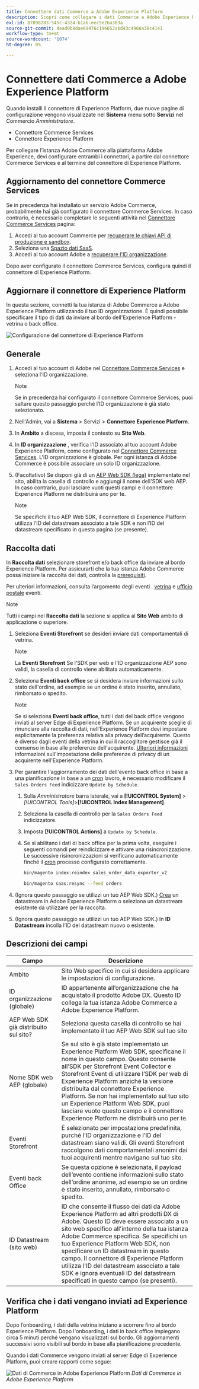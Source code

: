 ```yaml
---
title: Connettere dati Commerce a Adobe Experience Platform
description: Scopri come collegare i dati Commerce a Adobe Experience Platform.
exl-id: 87898283-545c-4324-b1ab-eec5e26a303a
source-git-commit: dead0b8dae69476c196652abd43c4966a38c4141
workflow-type: tm+mt
source-wordcount: '1074'
ht-degree: 0%

---
```


# Connettere dati Commerce a Adobe Experience Platform

Quando installi il connettore di Experience Platform, due nuove pagine di configurazione vengono visualizzate nel **Sistema** menu sotto **Servizi** nel Commercio _Amministratore_.

- Connettore Commerce Services
- Connettore Experience Platform

Per collegare l’istanza Adobe Commerce alla piattaforma Adobe Experience, devi configurare entrambi i connettori, a partire dal connettore Commerce Services e al termine del connettore di Experience Platform.

## Aggiornamento del connettore Commerce Services

Se in precedenza hai installato un servizio Adobe Commerce, probabilmente hai già configurato il connettore Commerce Services. In caso contrario, è necessario completare le seguenti attività nel [Connettore Commerce Services](../landing/saas.md) pagina:

1. Accedi al tuo account Commerce per [recuperare le chiavi API di produzione e sandbox](../landing/saas.md#credentials).
1. Seleziona una [Spazio dati SaaS](../landing/saas.md#saas-configuration).
1. Accedi al tuo account Adobe a [recuperare l&#39;ID organizzazione](../landing/saas.md#ims-organization-optional).

Dopo aver configurato il connettore Commerce Services, configura quindi il connettore di Experience Platform.

## Aggiornare il connettore di Experience Platform

In questa sezione, connetti la tua istanza di Adobe Commerce a Adobe Experience Platform utilizzando il tuo ID organizzazione. È quindi possibile specificare il tipo di dati da inviare al bordo dell&#39;Experience Platform - vetrina o back office.

![Configurazione del connettore di Experience Platform](assets/epc-config-dc.png)

## Generale

1. Accedi al tuo account di Adobe nel [Connettore Commerce Services](../landing/saas.md#organizationid) e seleziona l&#39;ID organizzazione.

   >[!NOTE]
   >
   >Se in precedenza hai configurato il connettore Commerce Services, puoi saltare questo passaggio perché l’ID organizzazione è già stato selezionato.

1. Nell&#39;Admin, vai a **Sistema** > Servizi > **Connettore Experience Platform**.

1. In **Ambito** a discesa, imposta il contesto su **Sito Web**.

1. In **ID organizzazione** , verifica l&#39;ID associato al tuo account Adobe Experience Platform, come configurato nel [Connettore Commerce Services](../landing/saas.md#organizationid). L&#39;ID organizzazione è globale. Per ogni istanza di Adobe Commerce è possibile associare un solo ID organizzazione.

1. (Facoltativo) Se disponi già di un [AEP Web SDK (lega)](https://experienceleague.adobe.com/docs/experience-platform/edge/home.html) implementato nel sito, abilita la casella di controllo e aggiungi il nome dell&#39;SDK web AEP. In caso contrario, puoi lasciare vuoti questi campi e il connettore Experience Platform ne distribuirà uno per te.

   >[!NOTE]
   >
   >Se specifichi il tuo AEP Web SDK, il connettore di Experience Platform utilizza l’ID del datastream associato a tale SDK e non l’ID del datastream specificato in questa pagina (se presente).

## Raccolta dati

In **Raccolta dati** selezionare storefront e/o back office da inviare al bordo Experience Platform. Per assicurarti che la tua istanza Adobe Commerce possa iniziare la raccolta dei dati, controlla la [prerequisiti](overview.md#prerequisites).

Per ulteriori informazioni, consulta l’argomento degli eventi . [vetrina](events.md#storefront-events) e [ufficio postale](events.md#back-office-events) eventi.

>[!NOTE]
>
>Tutti i campi nel **Raccolta dati** la sezione si applica al **Sito Web** ambito di applicazione o superiore.

1. Seleziona **Eventi Storefront** se desideri inviare dati comportamentali di vetrina.

   >[!NOTE]
   >
   >La **Eventi Storefront** Se l&#39;SDK per web e l&#39;ID organizzazione AEP sono validi, la casella di controllo viene abilitata automaticamente.

1. Seleziona **Eventi back office** se si desidera inviare informazioni sullo stato dell&#39;ordine, ad esempio se un ordine è stato inserito, annullato, rimborsato o spedito.

   >[!NOTE]
   >
   >Se si seleziona **Eventi back office**, tutti i dati del back office vengono inviati al server Edge di Experience Platform. Se un acquirente sceglie di rinunciare alla raccolta di dati, nell’Experience Platform devi impostare esplicitamente la preferenza relativa alla privacy dell’acquirente. Questo è diverso dagli eventi della vetrina in cui il raccoglitore gestisce già il consenso in base alle preferenze dell&#39;acquirente. [Ulteriori informazioni](https://experienceleague.adobe.com/docs/experience-platform/landing/governance-privacy-security/consent/adobe/dataset.html) informazioni sull&#39;impostazione delle preferenze di privacy di un acquirente nell&#39;Experience Platform.

1. Per garantire l&#39;aggiornamento dei dati dell&#39;evento back office in base a una pianificazione in base a un [cron](https://experienceleague.adobe.com/docs/commerce-admin/systems/tools/cron.html) lavoro, è necessario modificare il `Sales Orders Feed` indicizzare `Update by Schedule`.

   1. Sulla _Amministratore_ barra laterale, vai a **[!UICONTROL System]** > _[!UICONTROL Tools]_>**[!UICONTROL Index Management]**.

   1. Seleziona la casella di controllo per la `Sales Orders Feed` indicizzatore.

   1. Imposta **[!UICONTROL Actions]** a `Update by Schedule`.

   1. Se si abilitano i dati di back office per la prima volta, eseguire i seguenti comandi per reindicizzare e attivare una risincronizzazione. Le successive risincronizzazioni si verificano automaticamente finché il [cron](https://experienceleague.adobe.com/docs/commerce-admin/systems/tools/cron.html) processo configurato correttamente.

      ```bash
      bin/magento index:reindex sales_order_data_exporter_v2
      ```

      ```bash
      bin/magento saas:resync --feed orders
      ```

1. (Ignora questo passaggio se utilizzi un tuo AEP Web SDK.) [Crea](https://experienceleague.adobe.com/docs/experience-platform/edge/datastreams/configure.html#create) un datastream in Adobe Experience Platform o seleziona un datastream esistente da utilizzare per la raccolta.

1. (Ignora questo passaggio se utilizzi un tuo AEP Web SDK.) In **ID Datastream** incolla l’ID del datastream nuovo o esistente.

## Descrizioni dei campi

| Campo | Descrizione |
|--- |--- |
| Ambito | Sito Web specifico in cui si desidera applicare le impostazioni di configurazione. |
| ID organizzazione (globale) | ID appartenente all’organizzazione che ha acquistato il prodotto Adobe DX. Questo ID collega la tua istanza Adobe Commerce a Adobe Experience Platform. |
| AEP Web SDK già distribuito sul sito? | Seleziona questa casella di controllo se hai implementato il tuo AEP Web SDK sul tuo sito |
| Nome SDK web AEP (globale) | Se sul sito è già stato implementato un Experience Platform Web SDK, specificane il nome in questo campo. Questo consente all’SDK per Storefront Event Collector e Storefront Event di utilizzare l’SDK per web di Experience Platform anziché la versione distribuita dal connettore Experience Platform. Se non hai implementato sul tuo sito un Experience Platform Web SDK, puoi lasciare vuoto questo campo e il connettore Experience Platform ne distribuirà uno per te. |
| Eventi Storefront | È selezionato per impostazione predefinita, purché l’ID organizzazione e l’ID del datastream siano validi. Gli eventi Storefront raccolgono dati comportamentali anonimi dai tuoi acquirenti mentre navigano sul tuo sito. |
| Eventi back Office | Se questa opzione è selezionata, il payload dell’evento contiene informazioni sullo stato dell’ordine anonime, ad esempio se un ordine è stato inserito, annullato, rimborsato o spedito. |
| ID Datastream (sito web) | ID che consente il flusso dei dati da Adobe Experience Platform ad altri prodotti DX di Adobe. Questo ID deve essere associato a un sito web specifico all&#39;interno della tua istanza Adobe Commerce specifica. Se specifichi un tuo Experience Platform Web SDK, non specificare un ID datastream in questo campo. Il connettore di Experience Platform utilizza l&#39;ID del datastream associato a tale SDK e ignora eventuali ID del datastream specificati in questo campo (se presenti). |

## Verifica che i dati vengano inviati ad Experience Platform

Dopo l’onboarding, i dati della vetrina iniziano a scorrere fino al bordo Experience Platform. Dopo l&#39;onboarding, i dati in back office impiegano circa 5 minuti perché vengano visualizzati sul bordo. Gli aggiornamenti successivi sono visibili sul bordo in base alla pianificazione precedente.

Quando i dati Commerce vengono inviati al server Edge di Experience Platform, puoi creare rapporti come segue:

![Dati di Commerce in Adobe Experience Platform](assets/aem-data-1.png)
_Dati di Commerce in Adobe Experience Platform_
